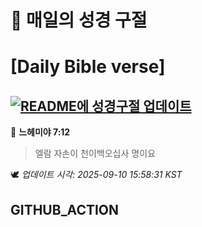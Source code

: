 # 🙏 매일의 성경 구절
# [Daily Bible verse]
## [![README에 성경구절 업데이트](https://github.com/DONGSUKA/first_test/actions/workflows/update-readme-bible.yml/badge.svg)](https://github.com/DONGSUKA/first_test/actions/workflows/update-readme-bible.yml)
<!-- START_BIBLE_VERSE -->
📖 **느헤미야 7:12**
> 엘람 자손이 천이백오십사 명이요

🕊️ _업데이트 시각: 2025-09-10 15:58:31 KST_
  <!-- END_BIBLE_VERSE -->
## GITHUB_ACTION
